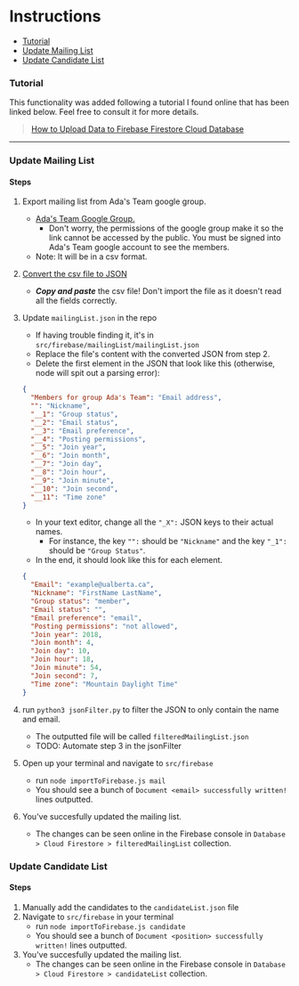 # Instructions

* [Tutorial](#Tutorial)
* [Update Mailing List](#Update-Mailing-List)
* [Update Candidate List](#Update-Candidates-List)

### Tutorial

This functionality was added following a tutorial I found online that has been linked below. Feel free to consult it for more details.

> <a href="https://medium.com/@impaachu/how-to-upload-data-to-firebase-firestore-cloud-database-63543d7b34c5"> How to Upload Data to Firebase Firestore Cloud Database </a>

<hr>

### Update Mailing List

#### Steps

1. Export mailing list from Ada's Team google group.
   - <a href=""> Ada's Team Google Group. </a>
     - Don't worry, the permissions of the google group make it so the link cannot be accessed by the public. You must be signed into Ada's Team google account to see the members.
   - Note: It will be in a csv format.
2. <a href="https://www.csvjson.com/csv2json"> Convert the csv file to JSON </a>
   - **_Copy and paste_** the csv file! Don't import the file as it doesn't read all the fields correctly.
3. Update `mailingList.json` in the repo

   - If having trouble finding it, it's in `src/firebase/mailingList/mailingList.json`
   - Replace the file's content with the converted JSON from step 2.
   - Delete the first element in the JSON that look like this (otherwise, node will spit out a parsing error):

   ```json
   {
     "Members for group Ada's Team": "Email address",
     "": "Nickname",
     "__1": "Group status",
     "__2": "Email status",
     "__3": "Email preference",
     "__4": "Posting permissions",
     "__5": "Join year",
     "__6": "Join month",
     "__7": "Join day",
     "__8": "Join hour",
     "__9": "Join minute",
     "__10": "Join second",
     "__11": "Time zone"
   }
   ```

   - In your text editor, change all the `"_X":` JSON keys to their actual names.
     - For instance, the key `"":` should be `"Nickname"` and the key `"_1":` should be `"Group Status"`.
   - In the end, it should look like this for each element.

   ```json
   {
     "Email": "example@ualberta.ca",
     "Nickname": "FirstName LastName",
     "Group status": "member",
     "Email status": "",
     "Email preference": "email",
     "Posting permissions": "not allowed",
     "Join year": 2018,
     "Join month": 4,
     "Join day": 10,
     "Join hour": 18,
     "Join minute": 54,
     "Join second": 7,
     "Time zone": "Mountain Daylight Time"
   }
   ```

4. run `python3 jsonFilter.py` to filter the JSON to only contain the name and email.
   - The outputted file will be called `filteredMailingList.json`
   - TODO: Automate step 3 in the jsonFilter
5. Open up your terminal and navigate to `src/firebase`
   - run `node importToFirebase.js mail`
   - You should see a bunch of `Document <email> successfully written!` lines outputted.
6. You've succesfully updated the mailing list.
   - The changes can be seen online in the Firebase console in `Database > Cloud Firestore > filteredMailingList` collection.

### Update Candidate List

#### Steps

1. Manually add the candidates to the `candidateList.json` file
2. Navigate to `src/firebase` in your terminal
   - run `node importToFirebase.js candidate`
   - You should see a bunch of `Document <position> successfully written!` lines outputted.
3. You've succesfully updated the mailing list.
   - The changes can be seen online in the Firebase console in `Database > Cloud Firestore > candidateList` collection.
